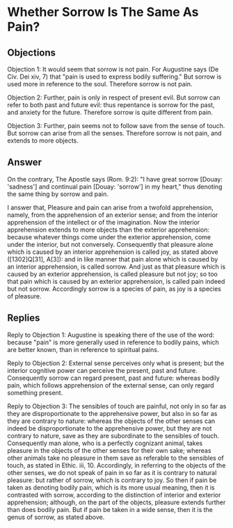 # Whether Sorrow Is The Same As Pain?

## Objections

Objection 1: It would seem that sorrow is not pain. For Augustine says (De Civ. Dei xiv, 7) that "pain is used to express bodily suffering." But sorrow is used more in reference to the soul. Therefore sorrow is not pain.

Objection 2: Further, pain is only in respect of present evil. But sorrow can refer to both past and future evil: thus repentance is sorrow for the past, and anxiety for the future. Therefore sorrow is quite different from pain.

Objection 3: Further, pain seems not to follow save from the sense of touch. But sorrow can arise from all the senses. Therefore sorrow is not pain, and extends to more objects.

## Answer

On the contrary, The Apostle says (Rom. 9:2): "I have great sorrow [Douay: 'sadness'] and continual pain [Douay: 'sorrow'] in my heart," thus denoting the same thing by sorrow and pain.

I answer that, Pleasure and pain can arise from a twofold apprehension, namely, from the apprehension of an exterior sense; and from the interior apprehension of the intellect or of the imagination. Now the interior apprehension extends to more objects than the exterior apprehension: because whatever things come under the exterior apprehension, come under the interior, but not conversely. Consequently that pleasure alone which is caused by an interior apprehension is called joy, as stated above ([1302]Q[31], A[3]): and in like manner that pain alone which is caused by an interior apprehension, is called sorrow. And just as that pleasure which is caused by an exterior apprehension, is called pleasure but not joy; so too that pain which is caused by an exterior apprehension, is called pain indeed but not sorrow. Accordingly sorrow is a species of pain, as joy is a species of pleasure.

## Replies

Reply to Objection 1: Augustine is speaking there of the use of the word: because "pain" is more generally used in reference to bodily pains, which are better known, than in reference to spiritual pains.

Reply to Objection 2: External sense perceives only what is present; but the interior cognitive power can perceive the present, past and future. Consequently sorrow can regard present, past and future: whereas bodily pain, which follows apprehension of the external sense, can only regard something present.

Reply to Objection 3: The sensibles of touch are painful, not only in so far as they are disproportionate to the apprehensive power, but also in so far as they are contrary to nature: whereas the objects of the other senses can indeed be disproportionate to the apprehensive power, but they are not contrary to nature, save as they are subordinate to the sensibles of touch. Consequently man alone, who is a perfectly cognizant animal, takes pleasure in the objects of the other senses for their own sake; whereas other animals take no pleasure in them save as referable to the sensibles of touch, as stated in Ethic. iii, 10. Accordingly, in referring to the objects of the other senses, we do not speak of pain in so far as it is contrary to natural pleasure: but rather of sorrow, which is contrary to joy. So then if pain be taken as denoting bodily pain, which is its more usual meaning, then it is contrasted with sorrow, according to the distinction of interior and exterior apprehension; although, on the part of the objects, pleasure extends further than does bodily pain. But if pain be taken in a wide sense, then it is the genus of sorrow, as stated above.